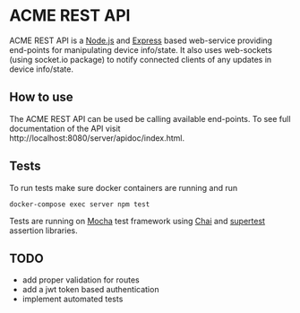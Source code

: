 # ACME REST API
ACME REST API is a [Node.js](https://nodejs.org/) and [Express](http://expressjs.com/) based web-service providing end-points for manipulating device info/state. It also uses web-sockets (using socket.io package) to notify connected clients of any updates in device info/state.

## How to use
The ACME REST API can be used be calling available end-points.
To see full documentation of the API visit http://localhost:8080/server/apidoc/index.html.

## Tests
To run tests make sure docker containers are running and run 

    docker-compose exec server npm test

Tests are running on [Mocha](https://mochajs.org/) test framework using [Chai](https://www.chaijs.com/) and [supertest](https://www.npmjs.com/package/supertest) assertion libraries.

## TODO
- add proper validation for routes
- add a jwt token based authentication
- implement automated tests
